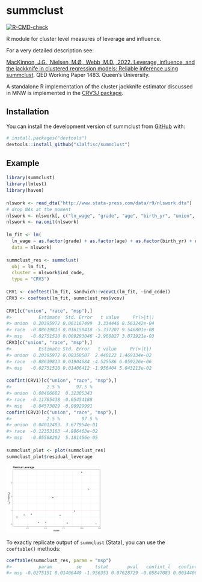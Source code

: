
<!-- README.md is generated from README.Rmd. Please edit that file -->

# summclust

<!-- badges: start -->

[![R-CMD-check](https://github.com/s3alfisc/summclust/workflows/R-CMD-check/badge.svg)](https://github.com/s3alfisc/summclust/actions)
<!-- badges: end -->

R module for cluster level measures of leverage and influence.

For a very detailed description see:

[MacKinnon, J.G., Nielsen, M.Ø., Webb, M.D., 2022. Leverage, influence,
and the jackknife in clustered regression models: Reliable inference
using summclust](https://arxiv.org/abs/2205.03288). QED Working Paper
1483. Queen’s University.

A standalone R implementation of the cluster jackknife estimator
discussed in MNW is implemented in the [CRV3J
package](https://github.com/s3alfisc/CRV3J).

## Installation

You can install the development version of summclust from
[GitHub](https://github.com/) with:

``` r
# install.packages("devtools")
devtools::install_github("s3alfisc/summclust")
```

## Example

``` r
library(summclust)
library(lmtest)
library(haven)

nlswork <- read_dta("http://www.stata-press.com/data/r9/nlswork.dta")
# drop NAs at the moment
nlswork <- nlswork[, c("ln_wage", "grade", "age", "birth_yr", "union", "race", "msp", "ind_code")]
nlswork <- na.omit(nlswork)

lm_fit <- lm(
  ln_wage ~ as.factor(grade) + as.factor(age) + as.factor(birth_yr) + union +  race + msp, 
  data = nlswork)

summclust_res <- summclust(
  obj = lm_fit, 
  cluster = nlswork$ind_code, 
  type = "CRV3")

CRV1 <- coeftest(lm_fit, sandwich::vcovCL(lm_fit, ~ind_code))
CRV3 <- coeftest(lm_fit, summclust_res$vcov)

CRV1[c("union", "race", "msp"),]
#>          Estimate  Std. Error   t value     Pr(>|t|)
#> union  0.20395972 0.061167499  3.334446 8.563242e-04
#> race  -0.08619813 0.016150418 -5.337207 9.546801e-08
#> msp   -0.02751510 0.009293046 -2.960827 3.071921e-03
CRV3[c("union", "race", "msp"),]
#>          Estimate Std. Error   t value     Pr(>|t|)
#> union  0.20395972 0.08358587  2.440122 1.469134e-02
#> race  -0.08619813 0.01904684 -4.525586 6.059226e-06
#> msp   -0.02751510 0.01406412 -1.956404 5.043213e-02

confint(CRV1)[c("union", "race", "msp"),]
#>             2.5 %      97.5 %
#> union  0.08406602  0.32385343
#> race  -0.11785438 -0.05454188
#> msp   -0.04573029 -0.00929991
confint(CRV3)[c("union", "race", "msp"),]
#>             2.5 %        97.5 %
#> union  0.04012403  3.677954e-01
#> race  -0.12353163 -4.886463e-02
#> msp   -0.05508202  5.181456e-05

summclust_plot <- plot(summclust_res)
summclust_plot$residual_leverage
```

<img src="man/figures/README-example-1.png" width="50%" height="50%" />

To exactly replicate output of `summclust` (Stata), you can use the
`coeftable()` methods:

``` r
coeftable(summclust_res, param = "msp")
#>          param         se     tstat       pval   confint_l   confint_u
#> msp -0.0275151 0.01406449 -1.956353 0.07628729 -0.05847083 0.003440624
```
